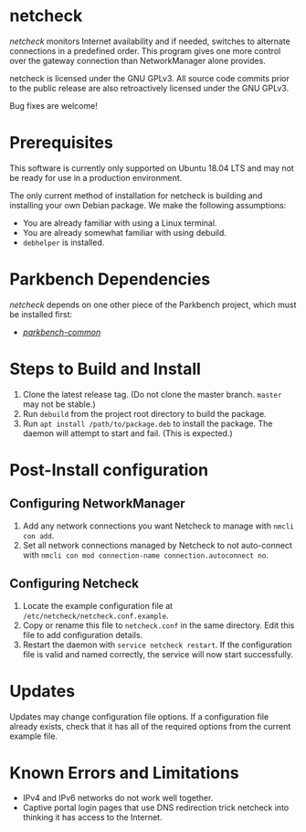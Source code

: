 # netcheck

_netcheck_ monitors Internet availability and if needed, switches to alternate connections in a predefined order. This program gives one more control over the gateway connection than NetworkManager alone provides.

netcheck is licensed under the GNU GPLv3. All source code commits prior to the public release are also retroactively licensed under the GNU GPLv3.

Bug fixes are welcome!

# Prerequisites

This software is currently only supported on Ubuntu 18.04 LTS and may not be ready for use in a production environment.

The only current method of installation for netcheck is building and installing your own Debian package. We make the following assumptions:

*    You are already familiar with using a Linux terminal.
*    You are already somewhat familiar with using debuild.
*    `debhelper` is installed.

# Parkbench Dependencies

_netcheck_ depends on one other piece of the Parkbench project, which must be installed first:

* [_parkbench-common_](https://github.com/park-bench/parkbench-common)

# Steps to Build and Install

1. Clone the latest release tag. (Do not clone the master branch. `master` may not be stable.)
2. Run `debuild` from the project root directory to build the package.
3. Run `apt install /path/to/package.deb` to install the package. The daemon will attempt to start and fail. (This is expected.)

# Post-Install configuration

## Configuring NetworkManager
1. Add any network connections you want Netcheck to manage with `nmcli con add`.
2. Set all network connections managed by Netcheck to not auto-connect with `nmcli con mod connection-name connection.autoconnect no`.

## Configuring Netcheck
1. Locate the example configuration file at `/etc/netcheck/netcheck.conf.example`.
2. Copy or rename this file to `netcheck.conf` in the same directory. Edit this file to add configuration details.
3. Restart the daemon with `service netcheck restart`. If the configuration file is valid and named correctly, the service will now start successfully.

# Updates

Updates may change configuration file options. If a configuration file already exists, check that it has all of the required options from the current example file.

# Known Errors and Limitations

* IPv4 and IPv6 networks do not work well together.
* Captive portal login pages that use DNS redirection trick netcheck into thinking it has access to the Internet.
